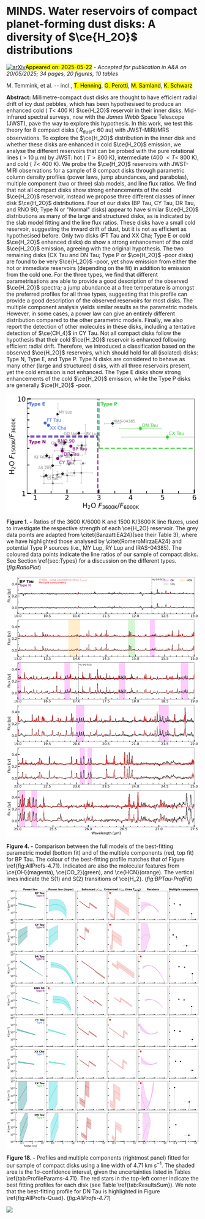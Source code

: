 <div class="macros" style="visibility:hidden;">
$\newcommand{\ensuremath}{}$
$\newcommand{\xspace}{}$
$\newcommand{\object}[1]{\texttt{#1}}$
$\newcommand{\farcs}{{.}''}$
$\newcommand{\farcm}{{.}'}$
$\newcommand{\arcsec}{''}$
$\newcommand{\arcmin}{'}$
$\newcommand{\ion}[2]{#1#2}$
$\newcommand{\textsc}[1]{\textrm{#1}}$
$\newcommand{\hl}[1]{\textrm{#1}}$
$\newcommand{\footnote}[1]{}$</div>



<div id="title">

# MINDS. Water reservoirs of compact planet-forming dust disks: A diversity of $\ce{H_2O}$ distributions

</div>
<div id="comments">

[![arXiv](https://img.shields.io/badge/arXiv-2505.15237-b31b1b.svg)](https://arxiv.org/abs/2505.15237)<mark>Appeared on: 2025-05-22</mark> -  _Accepted for publication in A&A on 20/05/2025; 34 pages, 20 figures, 10 tables_

</div>
<div id="authors">

M. Temmink, et al. -- incl., <mark>T. Henning</mark>, <mark>G. Perotti</mark>, <mark>M. Samland</mark>, <mark>K. Schwarz</mark>

</div>
<div id="abstract">

**Abstract:** Millimetre-compact dust disks are thought to have efficient radial drift of icy dust pebbles, which has been hypothesised to produce an enhanced cold ( $T<$ 400 K) $\ce{H_2O}$ reservoir in their inner disks. Mid-infrared spectral surveys, now with the _James Webb_ Space Telescope (JWST), pave the way to explore this hypothesis. In this work, we test this theory for 8 compact disks ( $R_\mathrm{dust}<$ 60 au) with JWST-MIRI/MRS observations. To explore the $\ce{H_2O}$ distribution in the inner disk and whether these disks are enhanced in cold $\ce{H_2O}$ emission, we analyse the different reservoirs that can be probed with the pure rotational lines ( $>$ 10 $\mathrm{\mu}$ m) by JWST: hot ( $T>800$ K), intermediate (400 $<T<$ 800 K), and cold ( $T<$ 400 K). We probe the $\ce{H_2O}$ reservoirs with JWST-MIRI observations for a sample of 8 compact disks through parametric column density profiles (power laws, jump abundances, and parabolas), multiple component (two or three) slab models, and line flux ratios. We find that not all compact disks show strong enhancements of the cold $\ce{H_2O}$ reservoir, instead we propose three different classes of inner disk $\ce{H_2O}$ distributions. Four of our disks (BP Tau, CY Tau, DR Tau, and RNO 90; Type N or "Normal" disks) appear to have similar $\ce{H_2O}$ distributions as many of the large and structured disks, as is indicated by the slab model fitting and the line flux ratios. These disks have a small cold reservoir, suggesting the inward drift of dust, but it is not as efficient as hypothesised before. Only two disks (FT Tau and XX Cha; Type E or cold $\ce{H_2O}$ enhanced disks) do show a strong enhancement of the cold $\ce{H_2O}$ emission, agreeing with the original hypothesis. The two remaining disks (CX Tau and DN Tau; Type P or $\ce{H_2O}$ -poor disks) are found to be very $\ce{H_2O}$ -poor, yet show emission from either the hot or immediate reservoirs (depending on the fit) in addition to emission from the cold one.  For the three types, we find that different parametrisations are able to provide a good description of the observed $\ce{H_2O}$ spectra; a jump abundance at a free temperature is amongst the preferred profiles for all three types, suggesting that this profile can provide a good description of the observed reservoirs for most disks. The multiple component analysis yields similar results as the parametric models. However, in some cases, a power law can give an entirely different distribution compared to the other parametric models. Finally, we also report the detection of other molecules in these disks, including a tentative detection of $\ce{CH_4}$ in CY Tau. Not all compact disks follow the hypothesis that their cold $\ce{H_2O}$ reservoir is enhanced following efficient radial drift. Therefore, we introduced a classification based on the observed $\ce{H_2O}$ reservoirs, which should hold for all (isolated) disks: Type N, Type E, and Type P. Type N disks are considered to behave as many other (large and structured) disks, with all three reservoirs present, yet the cold emission is not enhanced. The Type E disks show strong enhancements of the cold $\ce{H_2O}$ emission, while the Type P disks are generally $\ce{H_2O}$ -poor.

</div>

<div id="div_fig1">

<img src="tmp_2505.15237/./Figures/RatioPlot.png" alt="Fig1" width="100%"/>

**Figure 1. -** Ratios of the 3600 K/6000 K and 1500 K/3600 K line fluxes, used to investigate the respective strength of each \ce{H_2O} reservoir. The grey data points are adapted from \citet{BanzattiEA24}(see their Table 3), where we have highlighted those analysed by \citet{RomeroMirzaEA24} and potential Type P sources (i.e., MY Lup, RY Lup and IRAS-04385). The coloured data points indicate the line ratios of our sample of compact disks. See Section \ref{sec:Types} for a discussion on the different types. (*fig:RatioPlot*)

</div>
<div id="div_fig2">

<img src="tmp_2505.15237/./Figures/Fits/BPTau-BestProfile.png" alt="Fig4" width="100%"/>

**Figure 4. -** Comparison between the full models of the best-fitting parametric model (bottom fit) and of the multiple components (red, top fit) for BP Tau. The colour of the best-fitting profile matches that of Figure \ref{fig:AllProfs-4.71}. Indicated are also the molecular features from \ce{OH}(magenta), \ce{CO_2}(green), and \ce{HCN}(orange). The vertical lines indicate the S(1) and S(2) transitions of \ce{H_2}. (*fig:BPTau-ProfFit*)

</div>
<div id="div_fig3">

<img src="tmp_2505.15237/./Figures/AllProfiles-Ordered-Sep4.71.png" alt="Fig18" width="100%"/>

**Figure 18. -** Profiles and multiple components (rightmost panel) fitted for our sample of compact disks using a line width of 4.71 km s$^{-1}$. The shaded area is the 1$\sigma$-confidence interval, given the uncertainties listed in Tables \ref{tab:ProfileParams-4.71}. The red stars in the top-left corner indicate the best fitting profiles for each disk (see Table \ref{tab:ResultsSum}). We note that the best-fitting profile for DN Tau is highlighted in Figure \ref{fig:AllProfs-Quad}. (*fig:AllProfs-4.71*)

</div><div id="qrcode"><img src=https://api.qrserver.com/v1/create-qr-code/?size=100x100&data="https://arxiv.org/abs/2505.15237"></div>